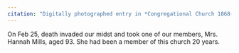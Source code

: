 ```yaml
---
citation: "Digitally photographed entry in *Congregational Church 1868-1933 Minutes of Meetings and Membership*, used with permission from Caroline Valley Community Church."
---
```

On Feb 25, death invaded our midst and took one of our members, Mrs. Hannah Mills, aged 93. She had been a member of this church 20 years. 
